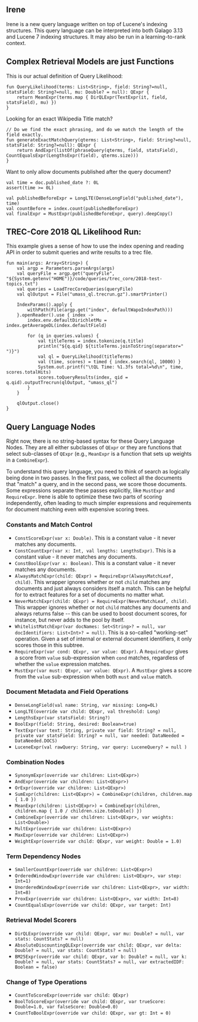 ## Irene

Irene is a new query language written on top of Lucene's indexing structures. This query language can be interpreted into both Galago 3.13 and Lucene 7 indexing structures. It may also be run in a learning-to-rank context.

## Complex Retrieval Models are just Functions

This is our actual definition of Query Likelihood:

    fun QueryLikelihood(terms: List<String>, field: String?=null, statsField: String?=null, mu: Double? = null): QExpr {
        return MeanExpr(terms.map { DirQLExpr(TextExpr(it, field, statsField), mu) })
    }

Looking for an exact Wikipedia Title match?

    // Do we find the exact phrasing, and do we match the length of the field exactly.
    fun generateExactMatchQuery(qterms: List<String>, field: String?=null, statsField: String?=null): QExpr {
        return AndExpr(listOf(phraseQuery(qterms, field, statsField), CountEqualsExpr(LengthsExpr(field), qterms.size)))
    }

Want to only allow documents published after the query document?

    val time = doc.published_date ?: 0L
    assert(time >= 0L)

    val publishedBeforeExpr = LongLTE(DenseLongField("published_date"), time)
    val countBefore = index.count(publishedBeforeExpr)
    val finalExpr = MustExpr(publishedBeforeExpr, query).deepCopy()

## TREC-Core 2018 QL Likelihood Run:

This example gives a sense of how to use the index opening and reading API in order to submit queries and write results to a trec file.

    fun main(args: Array<String>) {
        val argp = Parameters.parseArgs(args)
        val queryFile = argp.get("queryFile", "${System.getenv("HOME")}/code/queries/trec_core/2018-test-topics.txt")
        val queries = LoadTrecCoreQueries(queryFile)
        val qlOutput = File("umass_ql.trecrun.gz").smartPrinter()

        IndexParams().apply {
            withPath(File(argp.get("index", defaultWapoIndexPath)))
        }.openReader().use { index ->
            index.env.defaultDirichletMu = index.getAverageDL(index.defaultField)

            for (q in queries.values) {
                val titleTerms = index.tokenize(q.title)
                println("${q.qid} ${titleTerms.joinToString(separator=" ")}")
                val ql = QueryLikelihood(titleTerms)
                val (time, scores) = timed { index.search(ql, 10000) }
                System.out.printf("\tQL Time: %1.3fs total=%d\n", time, scores.totalHits)
                scores.toQueryResults(index, qid = q.qid).outputTrecrun(qlOutput, "umass_ql")
            }
        }

        qlOutput.close()
    }

## Query Language Nodes

Right now, there is no string-based syntax for these Query Language Nodes. They are all either subclasses of ``QExpr`` or they are functions that select sub-classes of ``QExpr`` (e.g., ``MeanExpr`` is a function that sets up weights in a ``CombineExpr``).

To understand this query language, you need to think of search as logically being done in two passes. In the first pass, we collect all the documents that "match" a query, and in the second pass, we score those documents. Some expressions separate these passes explicitly, like ``MustExpr`` and ``RequireExpr``. Irene is able to optimize these two parts of scoring independently, often leading to much simpler expressions and requirements for document matching even with expensive scoring trees.

### Constants and Match Control
- ``ConstScoreExpr(var x: Double)``. This is a constant value - it never matches any documents.
- ``ConstCountExpr(var x: Int, val lengths: LengthsExpr)``. This is a constant value - it never matches any documents.
- ``ConstBoolExpr(var x: Boolean)``. This is a constant value - it never matches any documents.
- ``AlwaysMatchExpr(child: QExpr) = RequireExpr(AlwaysMatchLeaf, child)``. This wrapper ignores whether or not ``child`` matches any documents and just always considers itself a match. This can be helpful for to extract features for a set of documents no matter what.
- ``NeverMatchExpr(child: QExpr) = RequireExpr(NeverMatchLeaf, child)``. This wrapper ignores whether or not ``child`` matches any documents and always returns false -- this can be used to boost document scores, for instance, but never adds to the pool by itself.
- ``WhitelistMatchExpr(var docNames: Set<String>? = null, var docIdentifiers: List<Int>? = null)``. This is a so-called "working-set" operation. Given a set of internal or external document identifiers, it only scores those in this subtree.
- ``RequireExpr(var cond: QExpr, var value: QExpr)``. A ``RequireExpr`` gives a score from ``value`` sub-expression when ``cond`` matches, regardless of whether the ``value`` expression matches.
- ``MustExpr(var must: QExpr, var value: QExpr)``. A ``MustExpr`` gives a score from the ``value`` sub-expression when both ``must`` and ``value`` match.
 
### Document Metadata and Field Operations
- ``DenseLongField(val name: String, var missing: Long=0L)``
- ``LongLTE(override var child: QExpr, val threshold: Long)``
- ``LengthsExpr(var statsField: String?)``
- ``BoolExpr(field: String, desired: Boolean=true)``
- ``TextExpr(var text: String, private var field: String? = null, private var statsField: String? = null, var needed: DataNeeded = DataNeeded.DOCS)``
- ``LuceneExpr(val rawQuery: String, var query: LuceneQuery? = null )``

### Combination Nodes
- ``SynonymExpr(override var children: List<QExpr>)``
- ``AndExpr(override var children: List<QExpr>)``
- ``OrExpr(override var children: List<QExpr>)``
- ``SumExpr(children: List<QExpr>) = CombineExpr(children, children.map { 1.0 })``
- ``MeanExpr(children: List<QExpr>) = CombineExpr(children, children.map { 1.0 / children.size.toDouble() })``
- ``CombineExpr(override var children: List<QExpr>, var weights: List<Double>)``
- ``MultExpr(override var children: List<QExpr>)``
- ``MaxExpr(override var children: List<QExpr>)``
- ``WeightExpr(override var child: QExpr, var weight: Double = 1.0)``

### Term Dependency Nodes
- ``SmallerCountExpr(override var children: List<QExpr>)``
- ``OrderedWindowExpr(override var children: List<QExpr>, var step: Int=1)``
- ``UnorderedWindowExpr(override var children: List<QExpr>, var width: Int=8)``
- ``ProxExpr(override var children: List<QExpr>, var width: Int=8)``
- ``CountEqualsExpr(override var child: QExpr, var target: Int)``

### Retrieval Model Scorers
- ``DirQLExpr(override var child: QExpr, var mu: Double? = null, var stats: CountStats? = null)``
- ``AbsoluteDiscountingQLExpr(override var child: QExpr, var delta: Double? = null, var stats: CountStats? = null)``
- ``BM25Expr(override var child: QExpr, var b: Double? = null, var k: Double? = null, var stats: CountStats? = null, var extractedIDF: Boolean = false)``

### Change of Type Operations
- ``CountToScoreExpr(override var child: QExpr)``
- ``BoolToScoreExpr(override var child: QExpr, var trueScore: Double=1.0, var falseScore: Double=0.0)``
- ``CountToBoolExpr(override var child: QExpr, var gt: Int = 0)``


